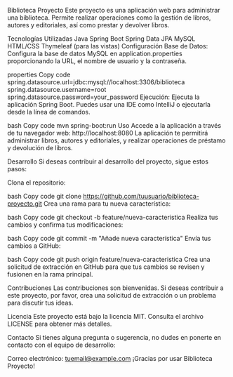 Biblioteca Proyecto
Este proyecto es una aplicación web para administrar una biblioteca. Permite realizar operaciones como la gestión de libros, autores y editoriales, así como prestar y devolver libros.

Tecnologías Utilizadas
Java
Spring Boot
Spring Data JPA
MySQL
HTML/CSS
Thymeleaf (para las vistas)
Configuración
Base de Datos: Configura la base de datos MySQL en application.properties proporcionando la URL, el nombre de usuario y la contraseña.

properties
Copy code
spring.datasource.url=jdbc:mysql://localhost:3306/biblioteca
spring.datasource.username=root
spring.datasource.password=your_password
Ejecución: Ejecuta la aplicación Spring Boot. Puedes usar una IDE como IntelliJ o ejecutarla desde la línea de comandos.

bash
Copy code
mvn spring-boot:run
Uso
Accede a la aplicación a través de tu navegador web: http://localhost:8080
La aplicación te permitirá administrar libros, autores y editoriales, y realizar operaciones de préstamo y devolución de libros.

Desarrollo
Si deseas contribuir al desarrollo del proyecto, sigue estos pasos:

Clona el repositorio:

bash
Copy code
git clone https://github.com/tuusuario/biblioteca-proyecto.git
Crea una rama para tu nueva característica:

bash
Copy code
git checkout -b feature/nueva-caracteristica
Realiza tus cambios y confirma tus modificaciones:

bash
Copy code
git commit -m "Añade nueva característica"
Envía tus cambios a GitHub:

bash
Copy code
git push origin feature/nueva-caracteristica
Crea una solicitud de extracción en GitHub para que tus cambios se revisen y fusionen en la rama principal.

Contribuciones
Las contribuciones son bienvenidas. Si deseas contribuir a este proyecto, por favor, crea una solicitud de extracción o un problema para discutir tus ideas.

Licencia
Este proyecto está bajo la licencia MIT. Consulta el archivo LICENSE para obtener más detalles.

Contacto
Si tienes alguna pregunta o sugerencia, no dudes en ponerte en contacto con el equipo de desarrollo:

Correo electrónico: tuemail@example.com
¡Gracias por usar Biblioteca Proyecto!
